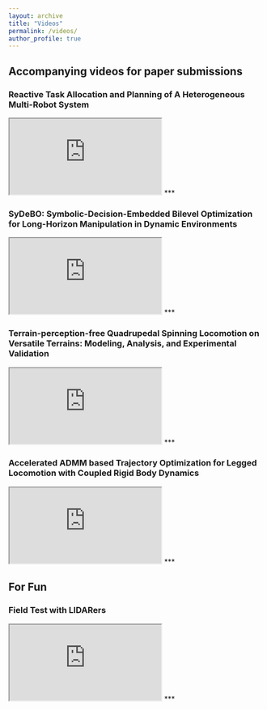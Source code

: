```yaml
---
layout: archive
title: "Videos"
permalink: /videos/
author_profile: true
---
```


## Accompanying videos for paper submissions
### Reactive Task Allocation and Planning of A Heterogeneous Multi-Robot System


<iframe class="embed-responsive-item" src="https://www.youtube.com/embed/xtjLYctN03Y"></iframe>
***

### SyDeBO: Symbolic-Decision-Embedded Bilevel Optimization for Long-Horizon Manipulation in Dynamic Environments


<iframe class="embed-responsive-item" src="https://www.youtube.com/embed/lkhr3UiiDuw"></iframe>
***

### Terrain-perception-free Quadrupedal Spinning Locomotion on Versatile Terrains: Modeling, Analysis, and Experimental Validation


<iframe class="embed-responsive-item" src="https://www.youtube.com/embed/MgGrAC3NSyI&t=1s"></iframe>
***

### Accelerated ADMM based Trajectory Optimization for Legged Locomotion with Coupled Rigid Body Dynamics


<iframe class="embed-responsive-item" src="https://www.youtube.com/embed/BP3YILbidN0&t=12s"></iframe>
***

## For Fun
### Field Test with LIDARers

<iframe class="embed-responsive-item" src="https://www.youtube.com/embed/nybqZQcNP-w&t=24s"></iframe>
***

